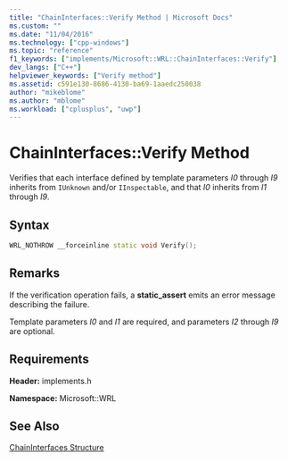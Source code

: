 ```yaml
---
title: "ChainInterfaces::Verify Method | Microsoft Docs"
ms.custom: ""
ms.date: "11/04/2016"
ms.technology: ["cpp-windows"]
ms.topic: "reference"
f1_keywords: ["implements/Microsoft::WRL::ChainInterfaces::Verify"]
dev_langs: ["C++"]
helpviewer_keywords: ["Verify method"]
ms.assetid: c591e130-8686-4130-ba69-1aaedc250038
author: "mikeblome"
ms.author: "mblome"
ms.workload: ["cplusplus", "uwp"]
---
```

# ChainInterfaces::Verify Method

Verifies that each interface defined by template parameters *I0* through *I9* inherits from `IUnknown` and/or `IInspectable`, and that *I0* inherits from *I1* through *I9*.

## Syntax

```cpp
WRL_NOTHROW __forceinline static void Verify();
```

## Remarks

If the verification operation fails, a **static_assert** emits an error message describing the failure.

Template parameters *I0* and *I1* are required, and parameters *I2* through *I9* are optional.

## Requirements

**Header:** implements.h

**Namespace:** Microsoft::WRL

## See Also

[ChainInterfaces Structure](../windows/chaininterfaces-structure.md)